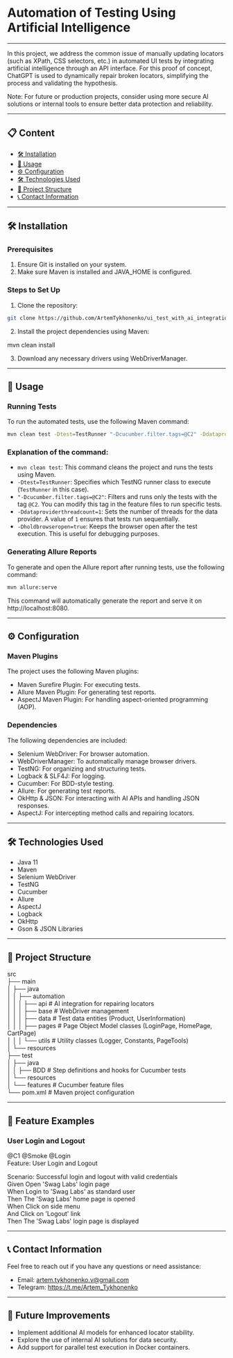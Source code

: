 # Automation of Testing Using Artificial Intelligence

---

In this project, we address the common issue of manually updating locators (such as XPath, CSS selectors, etc.) in automated UI tests by integrating artificial intelligence through an API interface. For this proof of concept, ChatGPT is used to dynamically repair broken locators, simplifying the process and validating the hypothesis.

Note: For future or production projects, consider using more secure AI solutions or internal tools to ensure better data protection and reliability.

---

## 📋 Content
- [🛠️ Installation](#-installation)
- [🚀 Usage](#-usage)
- [⚙️ Configuration](#-configuration)
- [🛠️ Technologies Used](#-technologies-used)
- [📁 Project Structure](#-project-structure)
- [📞 Contact Information](#-contact-information)


---

## 🛠️ Installation

### Prerequisites
1. Ensure Git is installed on your system.
2. Make sure Maven is installed and JAVA_HOME is configured.

### Steps to Set Up
1. Clone the repository:

```bash
git clone https://github.com/ArtemTykhonenko/ui_test_with_ai_integration.git
```

2. Install the project dependencies using Maven:

mvn clean install

3. Download any necessary drivers using WebDriverManager.

---

## 🚀 Usage

### Running Tests
To run the automated tests, use the following Maven command:

```bash
mvn clean test -Dtest=TestRunner "-Dcucumber.filter.tags=@C2" -Ddataproviderthreadcount=1 -Dholdbrowseropen=true
```
### Explanation of the command:

- `mvn clean test`: This command cleans the project and runs the tests using Maven.
- `-Dtest=TestRunner`: Specifies which TestNG runner class to execute (`TestRunner` in this case).
- `"-Dcucumber.filter.tags=@C2"`: Filters and runs only the tests with the tag `@C2`. You can modify this tag in the feature files to run specific tests.
- `-Ddataproviderthreadcount=1`: Sets the number of threads for the data provider. A value of `1` ensures that tests run sequentially.
- `-Dholdbrowseropen=true`: Keeps the browser open after the test execution. This is useful for debugging purposes.


### Generating Allure Reports

To generate and open the Allure report after running tests, use the following command:

```bash
mvn allure:serve
```

This command will automatically generate the report and serve it on http://localhost:8080.

---

## ⚙️ Configuration

### Maven Plugins
The project uses the following Maven plugins:

- Maven Surefire Plugin: For executing tests.
- Allure Maven Plugin: For generating test reports.
- AspectJ Maven Plugin: For handling aspect-oriented programming (AOP).

### Dependencies
The following dependencies are included:

- Selenium WebDriver: For browser automation.
- WebDriverManager: To automatically manage browser drivers.
- TestNG: For organizing and structuring tests.
- Logback & SLF4J: For logging.
- Cucumber: For BDD-style testing.
- Allure: For generating test reports.
- OkHttp & JSON: For interacting with AI APIs and handling JSON responses.
- AspectJ: For intercepting method calls and repairing locators.

---

## 🛠️ Technologies Used
- Java 11
- Maven
- Selenium WebDriver
- TestNG
- Cucumber
- Allure
- AspectJ
- Logback
- OkHttp
- Gson & JSON Libraries

---

## 📁 Project Structure

src  
├── main  
│   ├── java  
│   │   ├── automation  
│   │   │   ├── api              # AI integration for repairing locators  
│   │   │   ├── base             # WebDriver management  
│   │   │   ├── data             # Test data entities (Product, UserInformation)  
│   │   │   ├── pages            # Page Object Model classes (LoginPage, HomePage, CartPage)  
│   │   │   └── utils            # Utility classes (Logger, Constants, PageTools)  
│   └── resources  
├── test  
│   ├── java  
│   │   ├── BDD                 # Step definitions and hooks for Cucumber tests  
│   └── resources  
│       └── features           # Cucumber feature files  
└── pom.xml                    # Maven project configuration

---

## 📄 Feature Examples

### User Login and Logout

@C1 @Smoke @Login  
Feature: User Login and Logout

Scenario: Successful login and logout with valid credentials  
Given Open 'Swag Labs' login page  
When Login to 'Swag Labs' as standard user  
Then The 'Swag Labs' home page is opened  
When Click on side menu  
And Click on 'Logout' link  
Then The 'Swag Labs' login page is displayed

---

## 📞 Contact Information

Feel free to reach out if you have any questions or need assistance:

- Email: artem.tykhonenko.v@gmail.com
- Telegram: https://t.me/Artem_Tykhonenko

---

## 📢 Future Improvements
- Implement additional AI models for enhanced locator stability.
- Explore the use of internal AI solutions for data security.
- Add support for parallel test execution in Docker containers.
